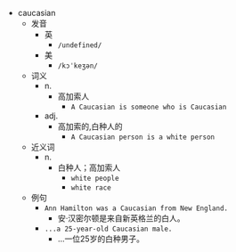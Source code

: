 - caucasian
  - 发音
    - 英
      - `/undefined/`
    - 美
      - `/kɔˈkeʒən/`
  - 词义
    - n.
      - 高加索人
        - `A Caucasian is someone who is Caucasian`
    - adj.
      - 高加索的,白种人的
        - `A Caucasian person is a white person`
  - 近义词
    - n.
      - 白种人；高加索人
        - `white people`
        - `white race`
  - 例句
    - `Ann Hamilton was a Caucasian from New England.`
      - 安·汉密尔顿是来自新英格兰的白人。
    - `...a 25-year-old Caucasian male.`
      - …一位25岁的白种男子。

